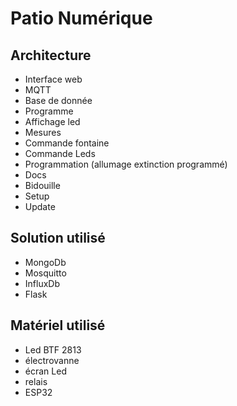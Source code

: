 # Patio Numérique

## Architecture
  * Interface web
  * MQTT
  * Base de donnée
  * Programme
  * Affichage led
  * Mesures
  * Commande fontaine
  * Commande Leds
  * Programmation (allumage extinction programmé)
  * Docs
  * Bidouille
  * Setup
  * Update

## Solution utilisé
 * MongoDb
 * Mosquitto
 * InfluxDb
 * Flask

## Matériel utilisé
 * Led BTF 2813
 * électrovanne
 * écran Led
 * relais
 * ESP32